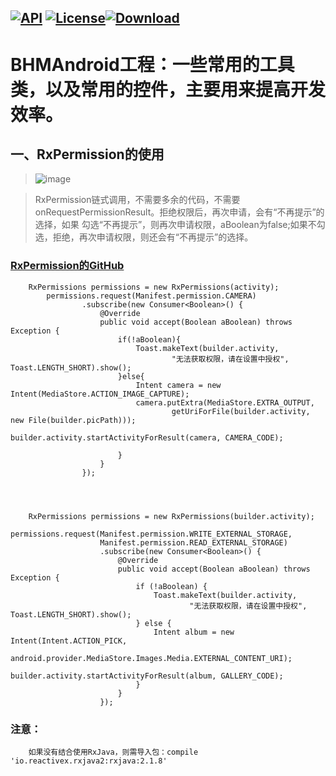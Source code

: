 [![API](https://img.shields.io/badge/API-16%2B-brightgreen.svg)](https://android-arsenal.com/api?level=16) [![License](https://img.shields.io/badge/license-Apache%202-green.svg)](https://www.apache.org/licenses/LICENSE-2.0)[![Download](https://api.bintray.com/packages/bikie/bhm-sdk/BHMLibrary/images/download.svg) ](https://bintray.com/bikie/bhm-sdk/BHMLibrary/_latestVersion)
----
BHMAndroid工程：一些常用的工具类，以及常用的控件，主要用来提高开发效率。
=====

一、RxPermission的使用
-------  
>![image](https://github.com/buhuiming/BHMAndroid/blob/master/screenShots/4.jpg)  


>RxPermission链式调用，不需要多余的代码，不需要onRequestPermissionResult。拒绝权限后，再次申请，会有“不再提示”的选择，如果
勾选“不再提示”，则再次申请权限，aBoolean为false;如果不勾选，拒绝，再次申请权限，则还会有“不再提示”的选择。

### [RxPermission的GitHub](https://github.com/tbruyelle/RxPermissions)


        RxPermissions permissions = new RxPermissions(activity);
            permissions.request(Manifest.permission.CAMERA)
                    .subscribe(new Consumer<Boolean>() {
                        @Override
                        public void accept(Boolean aBoolean) throws Exception {
                            if(!aBoolean){
                                Toast.makeText(builder.activity,
                                        "无法获取权限，请在设置中授权", Toast.LENGTH_SHORT).show();
                            }else{
                                Intent camera = new Intent(MediaStore.ACTION_IMAGE_CAPTURE);
                                camera.putExtra(MediaStore.EXTRA_OUTPUT,
                                        getUriForFile(builder.activity, new File(builder.picPath)));
                                builder.activity.startActivityForResult(camera, CAMERA_CODE);

                            }
                        }
                    });




        RxPermissions permissions = new RxPermissions(builder.activity);
                permissions.request(Manifest.permission.WRITE_EXTERNAL_STORAGE,
                        Manifest.permission.READ_EXTERNAL_STORAGE)
                        .subscribe(new Consumer<Boolean>() {
                            @Override
                            public void accept(Boolean aBoolean) throws Exception {
                                if (!aBoolean) {
                                    Toast.makeText(builder.activity,
                                            "无法获取权限，请在设置中授权", Toast.LENGTH_SHORT).show();
                                } else {
                                    Intent album = new Intent(Intent.ACTION_PICK,
                                            android.provider.MediaStore.Images.Media.EXTERNAL_CONTENT_URI);
                                    builder.activity.startActivityForResult(album, GALLERY_CODE);
                                }
                            }
                        });



### 注意：
        如果没有结合使用RxJava，则需导入包：compile 'io.reactivex.rxjava2:rxjava:2.1.8'

